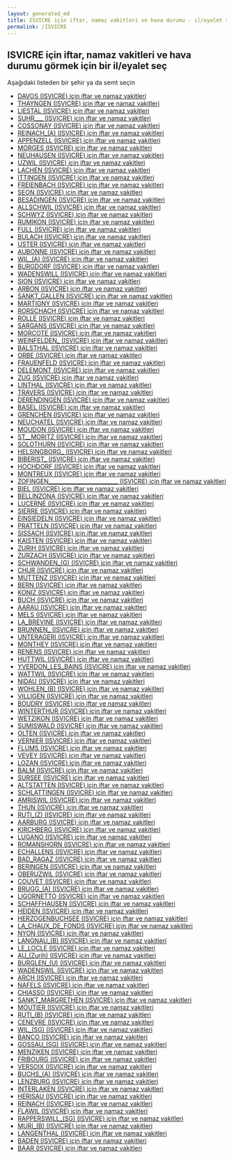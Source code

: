 ```yaml
---
layout: generated_md
title: ISVICRE için iftar, namaz vakitleri ve hava durumu - il/eyalet seç
permalink: /ISVICRE
---
```


## ISVICRE için iftar, namaz vakitleri ve hava durumu  görmek için bir il/eyalet seç

Aşağıdaki listeden bir şehir ya da semt seçin

* [DAVOS (ISVICRE) için iftar ve namaz vakitleri](/ISVICRE/DAVOS)
* [THAYNGEN (ISVICRE) için iftar ve namaz vakitleri](/ISVICRE/THAYNGEN)
* [LIESTAL (ISVICRE) için iftar ve namaz vakitleri](/ISVICRE/LIESTAL)
* [SUHR___ (ISVICRE) için iftar ve namaz vakitleri](/ISVICRE/SUHR___)
* [COSSONAY (ISVICRE) için iftar ve namaz vakitleri](/ISVICRE/COSSONAY)
* [REINACH_(A) (ISVICRE) için iftar ve namaz vakitleri](/ISVICRE/REINACH_(A))
* [APPENZELL (ISVICRE) için iftar ve namaz vakitleri](/ISVICRE/APPENZELL)
* [MORGES (ISVICRE) için iftar ve namaz vakitleri](/ISVICRE/MORGES)
* [NEUHAUSEN (ISVICRE) için iftar ve namaz vakitleri](/ISVICRE/NEUHAUSEN)
* [UZWIL (ISVICRE) için iftar ve namaz vakitleri](/ISVICRE/UZWIL)
* [LACHEN (ISVICRE) için iftar ve namaz vakitleri](/ISVICRE/LACHEN)
* [ITTINGEN (ISVICRE) için iftar ve namaz vakitleri](/ISVICRE/ITTINGEN)
* [FREIENBACH (ISVICRE) için iftar ve namaz vakitleri](/ISVICRE/FREIENBACH)
* [SEON (ISVICRE) için iftar ve namaz vakitleri](/ISVICRE/SEON)
* [BESADINGEN (ISVICRE) için iftar ve namaz vakitleri](/ISVICRE/BESADINGEN)
* [ALLSCHWIL (ISVICRE) için iftar ve namaz vakitleri](/ISVICRE/ALLSCHWIL)
* [SCHWYZ (ISVICRE) için iftar ve namaz vakitleri](/ISVICRE/SCHWYZ)
* [RUMIKON (ISVICRE) için iftar ve namaz vakitleri](/ISVICRE/RUMIKON)
* [FULL (ISVICRE) için iftar ve namaz vakitleri](/ISVICRE/FULL)
* [BULACH (ISVICRE) için iftar ve namaz vakitleri](/ISVICRE/BULACH)
* [USTER (ISVICRE) için iftar ve namaz vakitleri](/ISVICRE/USTER)
* [AUBONNE (ISVICRE) için iftar ve namaz vakitleri](/ISVICRE/AUBONNE)
* [WIL_(A) (ISVICRE) için iftar ve namaz vakitleri](/ISVICRE/WIL_(A))
* [BURGDORF (ISVICRE) için iftar ve namaz vakitleri](/ISVICRE/BURGDORF)
* [WADENSWILL (ISVICRE) için iftar ve namaz vakitleri](/ISVICRE/WADENSWILL)
* [SION (ISVICRE) için iftar ve namaz vakitleri](/ISVICRE/SION)
* [ARBON (ISVICRE) için iftar ve namaz vakitleri](/ISVICRE/ARBON)
* [SANKT_GALLEN (ISVICRE) için iftar ve namaz vakitleri](/ISVICRE/SANKT_GALLEN)
* [MARTIGNY (ISVICRE) için iftar ve namaz vakitleri](/ISVICRE/MARTIGNY)
* [RORSCHACH (ISVICRE) için iftar ve namaz vakitleri](/ISVICRE/RORSCHACH)
* [ROLLE (ISVICRE) için iftar ve namaz vakitleri](/ISVICRE/ROLLE)
* [SARGANS (ISVICRE) için iftar ve namaz vakitleri](/ISVICRE/SARGANS)
* [MORCOTE (ISVICRE) için iftar ve namaz vakitleri](/ISVICRE/MORCOTE)
* [WEINFELDEN_ (ISVICRE) için iftar ve namaz vakitleri](/ISVICRE/WEINFELDEN_)
* [BALSTHAL (ISVICRE) için iftar ve namaz vakitleri](/ISVICRE/BALSTHAL)
* [ORBE (ISVICRE) için iftar ve namaz vakitleri](/ISVICRE/ORBE)
* [FRAUENFELD (ISVICRE) için iftar ve namaz vakitleri](/ISVICRE/FRAUENFELD)
* [DELEMONT (ISVICRE) için iftar ve namaz vakitleri](/ISVICRE/DELEMONT)
* [ZUG (ISVICRE) için iftar ve namaz vakitleri](/ISVICRE/ZUG)
* [LINTHAL (ISVICRE) için iftar ve namaz vakitleri](/ISVICRE/LINTHAL)
* [TRAVERS (ISVICRE) için iftar ve namaz vakitleri](/ISVICRE/TRAVERS)
* [DERENDINGEN (ISVICRE) için iftar ve namaz vakitleri](/ISVICRE/DERENDINGEN)
* [BASEL (ISVICRE) için iftar ve namaz vakitleri](/ISVICRE/BASEL)
* [GRENCHEN (ISVICRE) için iftar ve namaz vakitleri](/ISVICRE/GRENCHEN)
* [NEUCHATEL (ISVICRE) için iftar ve namaz vakitleri](/ISVICRE/NEUCHATEL)
* [MOUDON (ISVICRE) için iftar ve namaz vakitleri](/ISVICRE/MOUDON)
* [ST__MORITZ (ISVICRE) için iftar ve namaz vakitleri](/ISVICRE/ST__MORITZ)
* [SOLOTHURN (ISVICRE) için iftar ve namaz vakitleri](/ISVICRE/SOLOTHURN)
* [HELSINGBORG_ (ISVICRE) için iftar ve namaz vakitleri](/ISVICRE/HELSINGBORG_)
* [BIBERIST_ (ISVICRE) için iftar ve namaz vakitleri](/ISVICRE/BIBERIST_)
* [HOCHDORF (ISVICRE) için iftar ve namaz vakitleri](/ISVICRE/HOCHDORF)
* [MONTREUX (ISVICRE) için iftar ve namaz vakitleri](/ISVICRE/MONTREUX)
* [ZOFINGEN_________________________ (ISVICRE) için iftar ve namaz vakitleri](/ISVICRE/ZOFINGEN_________________________)
* [BIEL (ISVICRE) için iftar ve namaz vakitleri](/ISVICRE/BIEL)
* [BELLINZONA (ISVICRE) için iftar ve namaz vakitleri](/ISVICRE/BELLINZONA)
* [LUCERNE (ISVICRE) için iftar ve namaz vakitleri](/ISVICRE/LUCERNE)
* [SIERRE (ISVICRE) için iftar ve namaz vakitleri](/ISVICRE/SIERRE)
* [EINSIEDELN (ISVICRE) için iftar ve namaz vakitleri](/ISVICRE/EINSIEDELN)
* [PRATTELN (ISVICRE) için iftar ve namaz vakitleri](/ISVICRE/PRATTELN)
* [SISSACH (ISVICRE) için iftar ve namaz vakitleri](/ISVICRE/SISSACH)
* [KAISTEN (ISVICRE) için iftar ve namaz vakitleri](/ISVICRE/KAISTEN)
* [ZURIH (ISVICRE) için iftar ve namaz vakitleri](/ISVICRE/ZURIH)
* [ZURZACH (ISVICRE) için iftar ve namaz vakitleri](/ISVICRE/ZURZACH)
* [SCHWANDEN_(G) (ISVICRE) için iftar ve namaz vakitleri](/ISVICRE/SCHWANDEN_(G))
* [CHUR (ISVICRE) için iftar ve namaz vakitleri](/ISVICRE/CHUR)
* [MUTTENZ (ISVICRE) için iftar ve namaz vakitleri](/ISVICRE/MUTTENZ)
* [BERN (ISVICRE) için iftar ve namaz vakitleri](/ISVICRE/BERN)
* [KONIZ (ISVICRE) için iftar ve namaz vakitleri](/ISVICRE/KONIZ)
* [BUCH (ISVICRE) için iftar ve namaz vakitleri](/ISVICRE/BUCH)
* [AARAU (ISVICRE) için iftar ve namaz vakitleri](/ISVICRE/AARAU)
* [MELS (ISVICRE) için iftar ve namaz vakitleri](/ISVICRE/MELS)
* [LA_BREVINE (ISVICRE) için iftar ve namaz vakitleri](/ISVICRE/LA_BREVINE)
* [BRUNNEN_ (ISVICRE) için iftar ve namaz vakitleri](/ISVICRE/BRUNNEN_)
* [UNTERAGERI (ISVICRE) için iftar ve namaz vakitleri](/ISVICRE/UNTERAGERI)
* [MONTHEY (ISVICRE) için iftar ve namaz vakitleri](/ISVICRE/MONTHEY)
* [RENENS (ISVICRE) için iftar ve namaz vakitleri](/ISVICRE/RENENS)
* [HUTTWIL (ISVICRE) için iftar ve namaz vakitleri](/ISVICRE/HUTTWIL)
* [YVERDON_LES_BAINS (ISVICRE) için iftar ve namaz vakitleri](/ISVICRE/YVERDON_LES_BAINS)
* [WATTWIL (ISVICRE) için iftar ve namaz vakitleri](/ISVICRE/WATTWIL)
* [NIDAU (ISVICRE) için iftar ve namaz vakitleri](/ISVICRE/NIDAU)
* [WOHLEN_(B) (ISVICRE) için iftar ve namaz vakitleri](/ISVICRE/WOHLEN_(B))
* [VILLIGEN (ISVICRE) için iftar ve namaz vakitleri](/ISVICRE/VILLIGEN)
* [BOUDRY (ISVICRE) için iftar ve namaz vakitleri](/ISVICRE/BOUDRY)
* [WINTERTHUR (ISVICRE) için iftar ve namaz vakitleri](/ISVICRE/WINTERTHUR)
* [WETZIKON (ISVICRE) için iftar ve namaz vakitleri](/ISVICRE/WETZIKON)
* [SUMISWALD (ISVICRE) için iftar ve namaz vakitleri](/ISVICRE/SUMISWALD)
* [OLTEN (ISVICRE) için iftar ve namaz vakitleri](/ISVICRE/OLTEN)
* [VERNIER (ISVICRE) için iftar ve namaz vakitleri](/ISVICRE/VERNIER)
* [FLUMS (ISVICRE) için iftar ve namaz vakitleri](/ISVICRE/FLUMS)
* [VEVEY (ISVICRE) için iftar ve namaz vakitleri](/ISVICRE/VEVEY)
* [LOZAN (ISVICRE) için iftar ve namaz vakitleri](/ISVICRE/LOZAN)
* [BALM (ISVICRE) için iftar ve namaz vakitleri](/ISVICRE/BALM)
* [SURSEE (ISVICRE) için iftar ve namaz vakitleri](/ISVICRE/SURSEE)
* [ALTSTATTEN (ISVICRE) için iftar ve namaz vakitleri](/ISVICRE/ALTSTATTEN)
* [SCHLATTINGEN (ISVICRE) için iftar ve namaz vakitleri](/ISVICRE/SCHLATTINGEN)
* [AMRISWIL (ISVICRE) için iftar ve namaz vakitleri](/ISVICRE/AMRISWIL)
* [THUN (ISVICRE) için iftar ve namaz vakitleri](/ISVICRE/THUN)
* [RUTI_(Z) (ISVICRE) için iftar ve namaz vakitleri](/ISVICRE/RUTI_(Z))
* [AARBURG (ISVICRE) için iftar ve namaz vakitleri](/ISVICRE/AARBURG)
* [KIRCHBERG (ISVICRE) için iftar ve namaz vakitleri](/ISVICRE/KIRCHBERG)
* [LUGANO (ISVICRE) için iftar ve namaz vakitleri](/ISVICRE/LUGANO)
* [ROMANSHORN (ISVICRE) için iftar ve namaz vakitleri](/ISVICRE/ROMANSHORN)
* [ECHALLENS (ISVICRE) için iftar ve namaz vakitleri](/ISVICRE/ECHALLENS)
* [BAD_RAGAZ (ISVICRE) için iftar ve namaz vakitleri](/ISVICRE/BAD_RAGAZ)
* [BERINGEN (ISVICRE) için iftar ve namaz vakitleri](/ISVICRE/BERINGEN)
* [OBERUZWIL (ISVICRE) için iftar ve namaz vakitleri](/ISVICRE/OBERUZWIL)
* [COUVET (ISVICRE) için iftar ve namaz vakitleri](/ISVICRE/COUVET)
* [BRUGG_(A) (ISVICRE) için iftar ve namaz vakitleri](/ISVICRE/BRUGG_(A))
* [LIGORNETTO (ISVICRE) için iftar ve namaz vakitleri](/ISVICRE/LIGORNETTO)
* [SCHAFFHAUSEN (ISVICRE) için iftar ve namaz vakitleri](/ISVICRE/SCHAFFHAUSEN)
* [HEIDEN (ISVICRE) için iftar ve namaz vakitleri](/ISVICRE/HEIDEN)
* [HERZOGENBUCHSEE (ISVICRE) için iftar ve namaz vakitleri](/ISVICRE/HERZOGENBUCHSEE)
* [LA_CHAUX_DE_FONDS (ISVICRE) için iftar ve namaz vakitleri](/ISVICRE/LA_CHAUX_DE_FONDS)
* [NYON (ISVICRE) için iftar ve namaz vakitleri](/ISVICRE/NYON)
* [LANGNAU_(B) (ISVICRE) için iftar ve namaz vakitleri](/ISVICRE/LANGNAU_(B))
* [LE_LOCLE (ISVICRE) için iftar ve namaz vakitleri](/ISVICRE/LE_LOCLE)
* [AU_(Zurih) (ISVICRE) için iftar ve namaz vakitleri](/ISVICRE/AU_(Zurih))
* [BURGLEN_(U) (ISVICRE) için iftar ve namaz vakitleri](/ISVICRE/BURGLEN_(U))
* [WADENSWIL (ISVICRE) için iftar ve namaz vakitleri](/ISVICRE/WADENSWIL)
* [ARCH (ISVICRE) için iftar ve namaz vakitleri](/ISVICRE/ARCH)
* [NAFELS (ISVICRE) için iftar ve namaz vakitleri](/ISVICRE/NAFELS)
* [CHIASSO (ISVICRE) için iftar ve namaz vakitleri](/ISVICRE/CHIASSO)
* [SANKT_MARGRETHEN (ISVICRE) için iftar ve namaz vakitleri](/ISVICRE/SANKT_MARGRETHEN)
* [MOUTIER (ISVICRE) için iftar ve namaz vakitleri](/ISVICRE/MOUTIER)
* [RUTI_(B) (ISVICRE) için iftar ve namaz vakitleri](/ISVICRE/RUTI_(B))
* [CENEVRE (ISVICRE) için iftar ve namaz vakitleri](/ISVICRE/CENEVRE)
* [WIL_(SG) (ISVICRE) için iftar ve namaz vakitleri](/ISVICRE/WIL_(SG))
* [BANCO (ISVICRE) için iftar ve namaz vakitleri](/ISVICRE/BANCO)
* [GOSSAU_(SG) (ISVICRE) için iftar ve namaz vakitleri](/ISVICRE/GOSSAU_(SG))
* [MENZIKEN (ISVICRE) için iftar ve namaz vakitleri](/ISVICRE/MENZIKEN)
* [FRIBOURG (ISVICRE) için iftar ve namaz vakitleri](/ISVICRE/FRIBOURG)
* [VERSOIX (ISVICRE) için iftar ve namaz vakitleri](/ISVICRE/VERSOIX)
* [BUCHS_(A) (ISVICRE) için iftar ve namaz vakitleri](/ISVICRE/BUCHS_(A))
* [LENZBURG (ISVICRE) için iftar ve namaz vakitleri](/ISVICRE/LENZBURG)
* [INTERLAKEN (ISVICRE) için iftar ve namaz vakitleri](/ISVICRE/INTERLAKEN)
* [HERISAU (ISVICRE) için iftar ve namaz vakitleri](/ISVICRE/HERISAU)
* [REINACH (ISVICRE) için iftar ve namaz vakitleri](/ISVICRE/REINACH)
* [FLAWIL (ISVICRE) için iftar ve namaz vakitleri](/ISVICRE/FLAWIL)
* [RAPPERSWILL_(SG) (ISVICRE) için iftar ve namaz vakitleri](/ISVICRE/RAPPERSWILL_(SG))
* [MURI_(B) (ISVICRE) için iftar ve namaz vakitleri](/ISVICRE/MURI_(B))
* [LANGENTHAL (ISVICRE) için iftar ve namaz vakitleri](/ISVICRE/LANGENTHAL)
* [BADEN (ISVICRE) için iftar ve namaz vakitleri](/ISVICRE/BADEN)
* [BAAR (ISVICRE) için iftar ve namaz vakitleri](/ISVICRE/BAAR)
